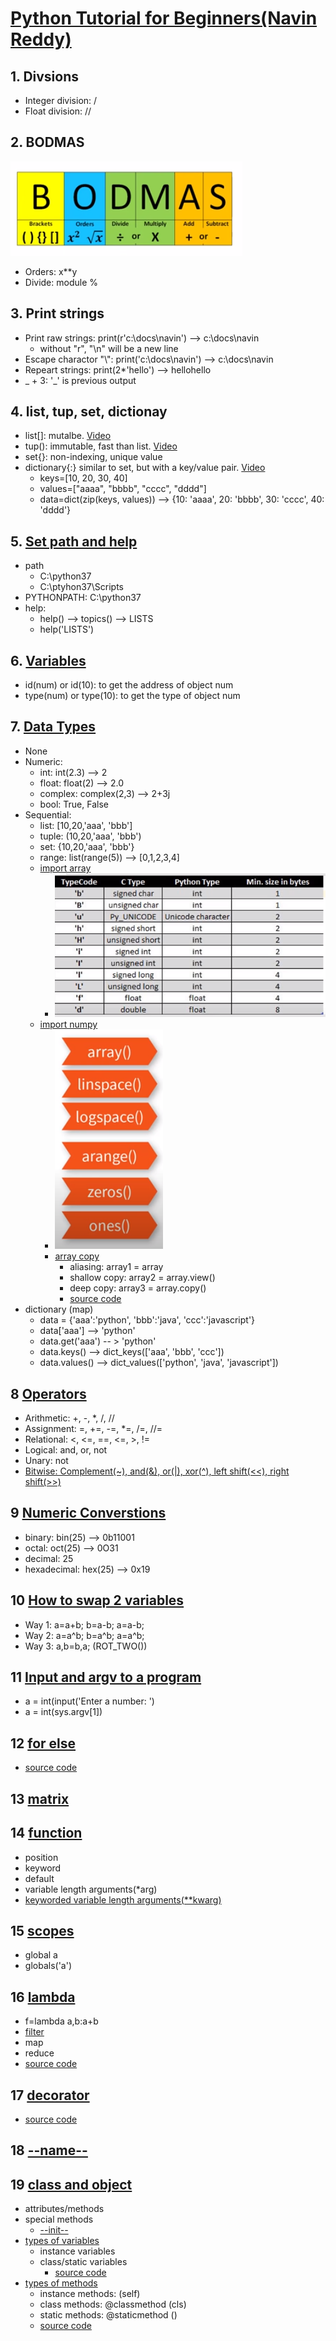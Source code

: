 # [Python Tutorial for Beginners(Navin Reddy)](https://www.youtube.com/watch?v=DWgzHbglNIo&list=PLsyeobzWxl7poL9JTVyndKe62ieoN-MZ3&index=4)
## 1. Divsions
  * Integer division: /
  * Float division: //
## 2. BODMAS
![alt text](https://github.com/davidzheng66/notes/blob/master/Python/bodmas.PNG)

* Orders: x**y
* Divide: module %
## 3. Print strings
* Print raw strings: print(r'c:\docs\navin') --> c:\docs\navin
  * without "r", "\n" will be a new line
* Escape charactor "\\": print('c:\docs\\navin') --> c:\docs\navin
* Repeart strings: print(2*'hello') --> hellohello
* _ + 3: '_' is previous output
## 4. list, tup, set, dictionay
* list[]: mutalbe. [Video](https://www.youtube.com/watch?v=Eaz5e6M8tL4)
* tup(): immutable, fast than list. [Video](https://www.youtube.com/watch?v=Mf7eFtbVxFM)
* set{}: non-indexing, unique value
* dictionary{:} similar to set, but with a key/value pair. [Video](https://www.youtube.com/watch?v=2IsF7DEtVjg&list=PLsyeobzWxl7poL9JTVyndKe62ieoN-MZ3&index=8)
  * keys=[10, 20, 30, 40]
  * values=["aaaa", "bbbb", "cccc", "dddd"]
  * data=dict(zip(keys, values)) --> {10: 'aaaa', 20: 'bbbb', 30: 'cccc', 40: 'dddd'}
## 5. [Set path and help](https://www.youtube.com/watch?v=4V14G5_CNGg&list=PLsyeobzWxl7poL9JTVyndKe62ieoN-MZ3&index=9) 
* path 
   * C:\python37
   * C:\ptyhon37\Scripts
* PYTHONPATH: C:\python37
* help:
   * help() --> topics() --> LISTS
   * help('LISTS')
## 6. [Variables](https://www.youtube.com/watch?v=_OZIAHg5i7M&list=PLsyeobzWxl7poL9JTVyndKe62ieoN-MZ3&index=11)
* id(num) or id(10): to get the address of object num
* type(num) or type(10): to get the type of object num
## 7. [Data Types](https://www.youtube.com/watch?v=gCCVsvgR2KU&list=PLsyeobzWxl7poL9JTVyndKe62ieoN-MZ3&index=12)
* None
* Numeric:
  * int: int(2.3) --> 2
  * float: float(2) --> 2.0
  * complex: complex(2,3) --> 2+3j
  * bool: True, False
* Sequential:
  * list: [10,20,'aaa', 'bbb']
  * tuple: (10,20,'aaa', 'bbb')
  * set:  {10,20,'aaa', 'bbb'}
  * range: list(range(5)) --> [0,1,2,3,4] 
  * [import array](https://www.youtube.com/watch?v=6a39OjkCN5I&list=PLsyeobzWxl7poL9JTVyndKe62ieoN-MZ3&index=30)
    * ![alt text](https://github.com/davidzheng66/notes/blob/master/Python/typecodes.PNG)
  * [import numpy](https://www.youtube.com/watch?v=8LlXhtfNZEQ&list=PLsyeobzWxl7poL9JTVyndKe62ieoN-MZ3&index=32)
    * ![alt text](https://github.com/davidzheng66/notes/blob/master/Python/6WaysToCreateArray.PNG)
    * [array copy](https://www.youtube.com/watch?v=8sF85TyunQA&list=PLsyeobzWxl7poL9JTVyndKe62ieoN-MZ3&index=34)
      * aliasing: array1 = array
      * shallow copy: array2 = array.view()
      * deep copy: array3 = array.copy()
      * [source code](https://github.com/davidzheng66/notes/blob/master/Python/code/test2-numpy.py)
* dictionary (map)
  * data = {'aaa':'python', 'bbb':'java', 'ccc':'javascript'}
  * data['aaa'] --> 'python'
  * data.get('aaa') -- > 'python'
  * data.keys() --> dict_keys(['aaa', 'bbb', 'ccc'])
  * data.values() --> dict_values(['python', 'java', 'javascript'])
## 8 [Operators](https://www.youtube.com/watch?v=v5MR5JnKcZI&list=PLsyeobzWxl7poL9JTVyndKe62ieoN-MZ3&index=13)
* Arithmetic: +, -, *, /, //
* Assignment: =, +=, -=, *=, /=, //=
* Relational: <, <=, ==, <=, >, !=
* Logical: and, or, not
* Unary: not
* [Bitwise: Complement(~), and(&), or(|), xor(^), left shift(<<), right shift(>>)](https://www.youtube.com/watch?v=PyfKCvHALj8&list=PLsyeobzWxl7poL9JTVyndKe62ieoN-MZ3&index=18)
## 9 [Numeric Converstions](https://www.youtube.com/watch?v=AWAjbtWBzGs&list=PLsyeobzWxl7poL9JTVyndKe62ieoN-MZ3&index=14)
* binary: bin(25) --> 0b11001
* octal: oct(25) --> 0O31
* decimal: 25
* hexadecimal: hex(25) --> 0x19
## 10 [How to swap 2 variables](https://www.youtube.com/watch?v=3dpJrMtxYeo&list=PLsyeobzWxl7poL9JTVyndKe62ieoN-MZ3&index=15)
* Way 1: a=a+b; b=a-b; a=a-b;
* Way 2: a=a^b; b=a^b; a=a^b;
* Way 3: a,b=b,a; (ROT_TWO())
## 11 [Input and argv to a program](https://www.youtube.com/watch?v=4OX49nLNPEE&list=PLsyeobzWxl7poL9JTVyndKe62ieoN-MZ3&index=21)  
* a = int(input('Enter a number: ')
* a = int(sys.argv[1])
## 12 [for else](https://www.youtube.com/watch?v=38svC3U7hVo&list=PLsyeobzWxl7poL9JTVyndKe62ieoN-MZ3&index=28)
* [source code](https://github.com/davidzheng66/notes/blob/master/Python/code/test1-forelse.py)
## 13 [matrix](https://www.youtube.com/watch?v=Blzp9iuhZqo&list=PLsyeobzWxl7poL9JTVyndKe62ieoN-MZ3&index=35)
## 14 [function](https://www.youtube.com/watch?v=eci9iU_s6Ag&list=PLsyeobzWxl7poL9JTVyndKe62ieoN-MZ3&index=38)
* position
* keyword
* default
* variable length arguments(*arg)
* [keyworded variable length arguments(**kwarg)](https://www.youtube.com/watch?v=kB829ciAXo4&list=PLsyeobzWxl7poL9JTVyndKe62ieoN-MZ3&index=39)
## 15 [scopes](https://www.youtube.com/watch?v=QYUbLevwgDQ&list=PLsyeobzWxl7poL9JTVyndKe62ieoN-MZ3&index=40)
* global a
* globals('a')
## 16 [lambda](https://www.youtube.com/watch?v=hYzwCsKGRrg&list=PLsyeobzWxl7poL9JTVyndKe62ieoN-MZ3&index=46)
* f=lambda a,b:a+b
* [filter](https://www.youtube.com/watch?v=kj850Y8y8FI&list=PLsyeobzWxl7poL9JTVyndKe62ieoN-MZ3&index=47)
* map
* reduce
* [source code](https://github.com/davidzheng66/notes/blob/master/Python/code/test3-lambda.py)
## 17 [decorator](https://www.youtube.com/watch?v=yNzxXZfkLUA&list=PLsyeobzWxl7poL9JTVyndKe62ieoN-MZ3&index=48)
* [source code](https://github.com/davidzheng66/notes/blob/master/Python/code/test4-decorator.py)
## 18 [--name--](https://www.youtube.com/watch?v=7hjgRn-vfVQ&list=PLsyeobzWxl7poL9JTVyndKe62ieoN-MZ3&index=51)
## 19 [class and object](https://www.youtube.com/watch?v=8O5kX73OkIY&list=PLsyeobzWxl7poL9JTVyndKe62ieoN-MZ3&index=53)
* attributes/methods
* special methods
  * [--init--](https://www.youtube.com/watch?v=WIP3-woodlU&list=PLsyeobzWxl7poL9JTVyndKe62ieoN-MZ3&index=54)
* [types of variables](https://www.youtube.com/watch?v=RSQjxL5WRNM&list=PLsyeobzWxl7poL9JTVyndKe62ieoN-MZ3&index=56)
  * instance variables
  * class/static variables
    * [source code](https://github.com/davidzheng66/notes/blob/master/Python/code/test5-class.py)
* [types of methods](https://www.youtube.com/watch?v=lVfGQOzzRCM&list=PLsyeobzWxl7poL9JTVyndKe62ieoN-MZ3&index=57)
  * instance methods: (self)
  * class methods: @classmethod (cls)
  * static methods: @staticmethod ()
  * [source code](https://github.com/davidzheng66/notes/blob/master/Python/code/test6-class-methods.py)
